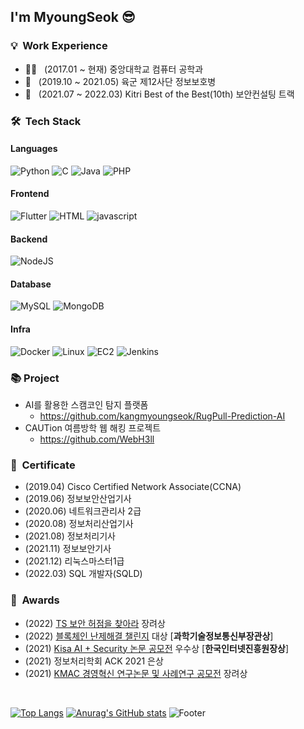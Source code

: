 <h2> I'm MyoungSeok 😎</h2>

<h3> 💡 &nbsp;Work Experience </h3>

- 👨‍🎓 &nbsp; (2017.01 ~ 현재) 중앙대학교 컴퓨터 공학과
- 💂 &nbsp; (2019.10 ~ 2021.05) 육군 제12사단 정보보호병
- 🤵 &nbsp; (2021.07 ~ 2022.03) Kitri Best of the Best(10th) 보안컨설팅 트랙

<h3> 🛠 &nbsp;Tech Stack</h3>


#### Languages

  ![Python](https://img.shields.io/badge/Python-3776AB.svg?&style=for-the-badge&logo=Python&logoColor=white)
  ![C](https://img.shields.io/badge/C-A8B9CC?style=for-the-badge&logo=C&logoColor=white)
  ![Java](https://img.shields.io/badge/-Java-919ec5?style=for-the-badge&logo=java&logoColor=white)
  ![PHP](https://img.shields.io/badge/PHP-777BB4?style=for-the-badge&logo=php&logoColor=white)
  
#### Frontend
  ![Flutter](https://img.shields.io/badge/Flutter-02569B.svg?&style=for-the-badge&logo=Flutter&logoColor=white)
  ![HTML](https://img.shields.io/badge/HTML5-E34F26?style=for-the-badge&logo=html5&logoColor=white)
  ![javascript](https://img.shields.io/badge/JavaScript-F7DF1E?style=for-the-badge&logo=javascript&logoColor=black)

#### Backend
  ![NodeJS](https://img.shields.io/badge/Node.js-339933?style=for-the-badge&logo=Node.js&logoColor=white)

#### Database
  ![MySQL](https://img.shields.io/badge/MySQL-4479A1?style=for-the-badge&logo=MySQL&logoColor=white)
  ![MongoDB](https://img.shields.io/badge/MongoDB-47A248?style=for-the-badge&logo=MongoDB&logoColor=white)
  
#### Infra
  ![Docker](https://img.shields.io/badge/Docker-2496ED?style=for-the-badge&logo=Docker&logoColor=white)
  ![Linux](https://img.shields.io/badge/Linux-FCC624?style=for-the-badge&logo=Linux&logoColor=white)
  ![EC2](https://img.shields.io/badge/ec2-FF9900?style=for-the-badge&logo=amazonaws&logoColor=white)
  ![Jenkins](https://img.shields.io/badge/jenkins-D24939?style=for-the-badge&logo=jenkins&logoColor=white)
  

<h3> 📚 Project </h3>

- AI를 활용한 스캠코인 탐지 플랫폼
  - https://github.com/kangmyoungseok/RugPull-Prediction-AI
- CAUTion 여름방학 웹 해킹 프로젝트
  - https://github.com/WebH3ll


<h3> 📜 &nbsp;Certificate</h3>

- (2019.04) Cisco Certified Network Associate(CCNA)<br>
- (2019.06) 정보보안산업기사<br>
- (2020.06) 네트워크관리사 2급<br>
- (2020.08) 정보처리산업기사<br>
- (2021.08) 정보처리기사<br>
- (2021.11) 정보보안기사<br>
- (2021.12) 리눅스마스터1급<br>
- (2022.03) SQL 개발자(SQLD)<br>

<h3> 🏅 &nbsp;Awards</h3>

- (2022) [TS 보안 허점을 찾아라](https://user-images.githubusercontent.com/33647663/209083065-423ed0f1-354b-469d-885f-a4d84b7ff130.png) 장려상
- (2022) [블록체인 난제해결 챌린지](https://user-images.githubusercontent.com/33647663/209082953-3ca9635b-579e-4068-99a0-3bdc443b4a40.png) 대상 [**과학기술정보통신부장관상**]
- (2021) [Kisa AI + Security 논문 공모전](https://user-images.githubusercontent.com/33647663/209083156-4cc17040-7d50-47c0-9c61-c34960423cff.png) 우수상 [**한국인터넷진흥원장상**]
- (2021) 정보처리학회 ACK 2021 은상 
- (2021) [KMAC 경영혁신 연구논문 및 사례연구 공모전](https://user-images.githubusercontent.com/33647663/209083366-331f9e36-fc52-4f21-b8bb-e37b55029996.png) 장려상

<br>

 [![Top Langs](https://github-readme-stats.vercel.app/api/top-langs/?username=kangmyoungseok)](https://github-readme-stats.vercel.app/api/top-langs/?username=kangmyoungseok)
 [![Anurag's GitHub stats](https://github-readme-stats.vercel.app/api?username=kangmyoungseok)](https://github-readme-stats.vercel.app/api?username=kangmyoungseok) 
 ![Footer](https://capsule-render.vercel.app/api?type=waving&color=75BDE0&height=150&section=footer)
